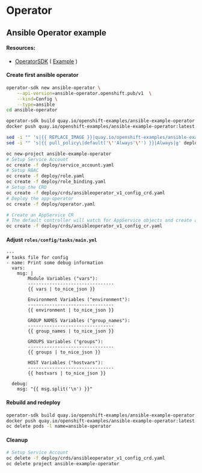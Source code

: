 # Operator

## Ansible Operator example

#### Resources:

* [OperatorSDK](https://github.com/operator-framework/operator-sdk/) \( [Example](https://github.com/operator-framework/operator-sdk/#create-and-deploy-an-app-operator) \)

#### Create first ansible operator

```bash
operator-sdk new ansible-operator \
    --api-version=ansible-operator.openshift.pub/v1  \
    --kind=Config \
    --type=ansible
cd ansible-operator

operator-sdk build quay.io/openshift-examples/ansible-example-operator:latest
docker push quay.io/openshift-examples/ansible-example-operator:latest

sed -i "" 's|{{ REPLACE_IMAGE }}|quay.io/openshift-examples/ansible-example-operator:latest|g' deploy/operator.yaml
sed -i "" 's|{{ pull_policy\|default('\''Always'\'') }}|Always|g' deploy/operator.yaml

oc new-project ansible-example-operator 
# Setup Service Account
oc create -f deploy/service_account.yaml
# Setup RBAC
oc create -f deploy/role.yaml
oc create -f deploy/role_binding.yaml
# Setup the CRD
oc create -f deploy/crds/ansibleoperator_v1_config_crd.yaml
# Deploy the app-operator
oc create -f deploy/operator.yaml

# Create an AppService CR
# The default controller will watch for AppService objects and create a pod for each CR
oc create -f deploy/crds/ansibleoperator_v1_config_cr.yaml
```

#### Adjust `roles/config/tasks/main.yml`

```text
---
# tasks file for config
- name: Print some debug information
  vars:
    msg: |
        Module Variables ("vars"):
        --------------------------------
        {{ vars | to_nice_json }}

        Environment Variables ("environment"):
        --------------------------------
        {{ environment | to_nice_json }}

        GROUP NAMES Variables ("group_names"):
        --------------------------------
        {{ group_names | to_nice_json }}

        GROUPS Variables ("groups"):
        --------------------------------
        {{ groups | to_nice_json }}

        HOST Variables ("hostvars"):
        --------------------------------
        {{ hostvars | to_nice_json }}

  debug:
    msg: "{{ msg.split('\n') }}"  
```

#### Rebuild and redeploy

```bash
operator-sdk build quay.io/openshift-examples/ansible-example-operator:latest
docker push quay.io/openshift-examples/ansible-example-operator:latest
oc delete pods -l name=ansible-operator
```

#### Cleanup

```bash
# Setup Service Account
oc delete -f deploy/crds/ansibleoperator_v1_config_crd.yaml
oc delete project ansible-example-operator 
```


